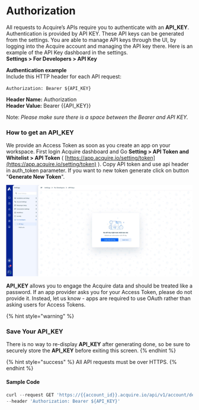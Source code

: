 # Authorization

All requests to Acquire’s APIs require you to authenticate with an **API\_KEY**. Authentication is provided by API KEY. These API keys can be generated from the settings. You are able to manage API keys through the UI, by logging into the Acquire account and managing the API key there. Here is an example of the API Key dashboard in the settings.  
**Settings &gt; For Developers &gt; API Key**  
  
**Authentication example**  
Include this HTTP header for each API request:

`Authorization: Bearer ${API_KEY}`

**Header Name:** Authorization  
**Header Value:** Bearer {{API\_KEY}}

Note: _Please make sure there is a space between the Bearer and API KEY._

### **How to get an API\_KEY**

We provide an Access Token as soon as you create an app on your workspace. First login Acquire dashboard and Go **Setting &gt; API Token and Whitelist &gt; API Token** \( [https://app.acquire.io/setting/token](https://app.acquire.io/setting/token) \). Copy API token and use api header in auth\_token parameter. If you want to new token generate click on button "**Generate New Token**".

![](../.gitbook/assets/apikey.jpg)

**API\_KEY** allows you to engage the Acquire data and should be treated like a password. If an app provider asks you for your Access Token, please do not provide it. Instead, let us know - apps are required to use OAuth rather than asking users for Access Tokens.

{% hint style="warning" %}
### Save Your API\_KEY

There is no way to re-display **API\_KEY** after generating done, so be sure to securely store the **API\_KEY** before exiting this screen.
{% endhint %}

{% hint style="success" %}
All API requests must be over HTTPS. 
{% endhint %}

#### **Sample Code**

```javascript
curl --request GET 'https://{{account_id}}.acquire.io/api/v1/account/department' \
--header 'Authorization: Bearer ${API_KEY}'
```

